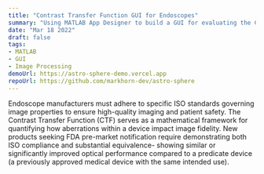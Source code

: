 ```yaml
---
title: "Contrast Transfer Function GUI for Endoscopes"
summary: "Using MATLAB App Designer to build a GUI for evaluating the Contrast Transfer Function (CTF) of different endoscopes."
date: "Mar 18 2022"
draft: false
tags:
- MATLAB
- GUI
- Image Processing
demoUrl: https://astro-sphere-demo.vercel.app
repoUrl: https://github.com/markhorn-dev/astro-sphere
---
```


Endoscope manufacturers must adhere to specific ISO standards governing image properties to ensure high-quality imaging and patient safety. The Contrast Transfer Function (CTF) serves as a mathematical framework for quantifying how aberrations within a device impact image fidelity. New products seeking FDA pre-market notification require demonstrating both ISO compliance and substantial equivalence- showing similar or significantly improved optical performance compared to a predicate device (a previously approved medical device with the same intended use).

